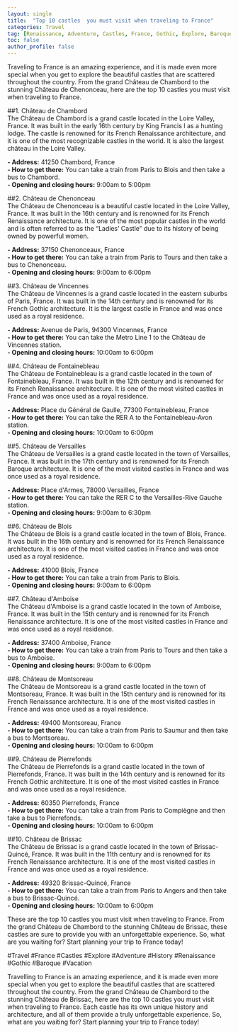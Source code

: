 ```yaml
---
layout: single
title:  "Top 10 castles  you must visit when traveling to France"
categories: Travel
tag: [Renaissance, Adventure, Castles, France, Gothic, Explore, Baroque, TopCastlesYouMustVisitWhenTravelingToFrance, Travel, Vacation, History]
toc: false
author_profile: false
---
```

Traveling to France is an amazing experience, and it is made even more special when you get to explore the beautiful castles that are scattered throughout the country. From the grand Château de Chambord to the stunning Château de Chenonceau, here are the top 10 castles you must visit when traveling to France. 

##1. Château de Chambord  
The Château de Chambord is a grand castle located in the Loire Valley, France. It was built in the early 16th century by King Francis I as a hunting lodge. The castle is renowned for its French Renaissance architecture, and it is one of the most recognizable castles in the world. It is also the largest château in the Loire Valley. 

**- Address:** 41250 Chambord, France  
**- How to get there:** You can take a train from Paris to Blois and then take a bus to Chambord.  
**- Opening and closing hours:** 9:00am to 5:00pm  

##2. Château de Chenonceau  
The Château de Chenonceau is a beautiful castle located in the Loire Valley, France. It was built in the 16th century and is renowned for its French Renaissance architecture. It is one of the most popular castles in the world and is often referred to as the “Ladies’ Castle” due to its history of being owned by powerful women. 

**- Address:** 37150 Chenonceaux, France  
**- How to get there:** You can take a train from Paris to Tours and then take a bus to Chenonceau.  
**- Opening and closing hours:** 9:00am to 6:00pm  

##3. Château de Vincennes  
The Château de Vincennes is a grand castle located in the eastern suburbs of Paris, France. It was built in the 14th century and is renowned for its French Gothic architecture. It is the largest castle in France and was once used as a royal residence. 

**- Address:** Avenue de Paris, 94300 Vincennes, France  
**- How to get there:** You can take the Metro Line 1 to the Château de Vincennes station.  
**- Opening and closing hours:** 10:00am to 6:00pm  

##4. Château de Fontainebleau  
The Château de Fontainebleau is a grand castle located in the town of Fontainebleau, France. It was built in the 12th century and is renowned for its French Renaissance architecture. It is one of the most visited castles in France and was once used as a royal residence. 

**- Address:** Place du Général de Gaulle, 77300 Fontainebleau, France  
**- How to get there:** You can take the RER A to the Fontainebleau-Avon station.  
**- Opening and closing hours:** 10:00am to 6:00pm  

##5. Château de Versailles  
The Château de Versailles is a grand castle located in the town of Versailles, France. It was built in the 17th century and is renowned for its French Baroque architecture. It is one of the most visited castles in France and was once used as a royal residence. 

**- Address:** Place d'Armes, 78000 Versailles, France  
**- How to get there:** You can take the RER C to the Versailles-Rive Gauche station.  
**- Opening and closing hours:** 9:00am to 6:30pm  

##6. Château de Blois  
The Château de Blois is a grand castle located in the town of Blois, France. It was built in the 16th century and is renowned for its French Renaissance architecture. It is one of the most visited castles in France and was once used as a royal residence. 

**- Address:** 41000 Blois, France  
**- How to get there:** You can take a train from Paris to Blois.  
**- Opening and closing hours:** 9:00am to 6:00pm  

##7. Château d'Amboise  
The Château d'Amboise is a grand castle located in the town of Amboise, France. It was built in the 15th century and is renowned for its French Renaissance architecture. It is one of the most visited castles in France and was once used as a royal residence. 

**- Address:** 37400 Amboise, France  
**- How to get there:** You can take a train from Paris to Tours and then take a bus to Amboise.  
**- Opening and closing hours:** 9:00am to 6:00pm  

##8. Château de Montsoreau  
The Château de Montsoreau is a grand castle located in the town of Montsoreau, France. It was built in the 15th century and is renowned for its French Renaissance architecture. It is one of the most visited castles in France and was once used as a royal residence. 

**- Address:** 49400 Montsoreau, France  
**- How to get there:** You can take a train from Paris to Saumur and then take a bus to Montsoreau.  
**- Opening and closing hours:** 10:00am to 6:00pm  

##9. Château de Pierrefonds  
The Château de Pierrefonds is a grand castle located in the town of Pierrefonds, France. It was built in the 14th century and is renowned for its French Gothic architecture. It is one of the most visited castles in France and was once used as a royal residence. 

**- Address:** 60350 Pierrefonds, France  
**- How to get there:** You can take a train from Paris to Compiègne and then take a bus to Pierrefonds.  
**- Opening and closing hours:** 10:00am to 6:00pm  

##10. Château de Brissac  
The Château de Brissac is a grand castle located in the town of Brissac-Quincé, France. It was built in the 11th century and is renowned for its French Renaissance architecture. It is one of the most visited castles in France and was once used as a royal residence. 

**- Address:** 49320 Brissac-Quincé, France  
**- How to get there:** You can take a train from Paris to Angers and then take a bus to Brissac-Quincé.  
**- Opening and closing hours:** 10:00am to 6:00pm  

These are the top 10 castles you must visit when traveling to France. From the grand Château de Chambord to the stunning Château de Brissac, these castles are sure to provide you with an unforgettable experience. So, what are you waiting for? Start planning your trip to France today! 

#Travel #France #Castles #Explore #Adventure #History #Renaissance #Gothic #Baroque #Vacation 

Travelling to France is an amazing experience, and it is made even more special when you get to explore the beautiful castles that are scattered throughout the country. From the grand Château de Chambord to the stunning Château de Brissac, here are the top 10 castles you must visit when traveling to France. Each castle has its own unique history and architecture, and all of them provide a truly unforgettable experience. So, what are you waiting for? Start planning your trip to France today!
